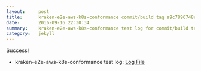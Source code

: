 ```yaml
---
layout:     post
title:      kraken-e2e-aws-k8s-conformance commit/build tag a9c7896748e80c20863ef31d1e3b4f419407a41b
date:       2016-09-16 22:30:34
summary:    kraken-e2e-aws-k8s-conformance test log for commit/build tag a9c7896748e80c20863ef31d1e3b4f419407a41b.
category:   jekyll
---
```


Success!

- kraken-e2e-aws-k8s-conformance test log: [Log File](http://s3-us-west-2.amazonaws.com/kraken-e2e-logs/testlet2.kubeme.io/kraken-e2e-aws-k8s-conformance/2/build-log.txt)
